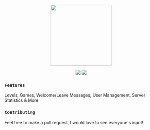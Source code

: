 <p align="center">
   <img src="https://cdn.discordapp.com/app-icons/559194141297344512/6c3ddb99e38056d5c877ac9894f43bef.png?size=128" width="200" />
<p align="center">
   <a href="https://discord.gg/xy76XSb"><img src="https://img.shields.io/badge/Server-Invite-7289DA.svg?longCache=true&style=flat-square&logo=discord"/></a>
   <a href="https://discordapp.com/oauth2/authorize?client_id=509956886041329665&scope=bot&permissions=2146958591"><img src="https://img.shields.io/badge/Invite-JokerZzBot-7289DA.svg?longCache=true&style=flat-square&logo=discord"/></a>
   <br/>
</p>
</p>

### `Features`
Levels, Games, Welcome/Leave Messages, User Management, Server Statistics & More
### `Contributing`
Feel free to make a pull request, I would love to see everyone's input!
